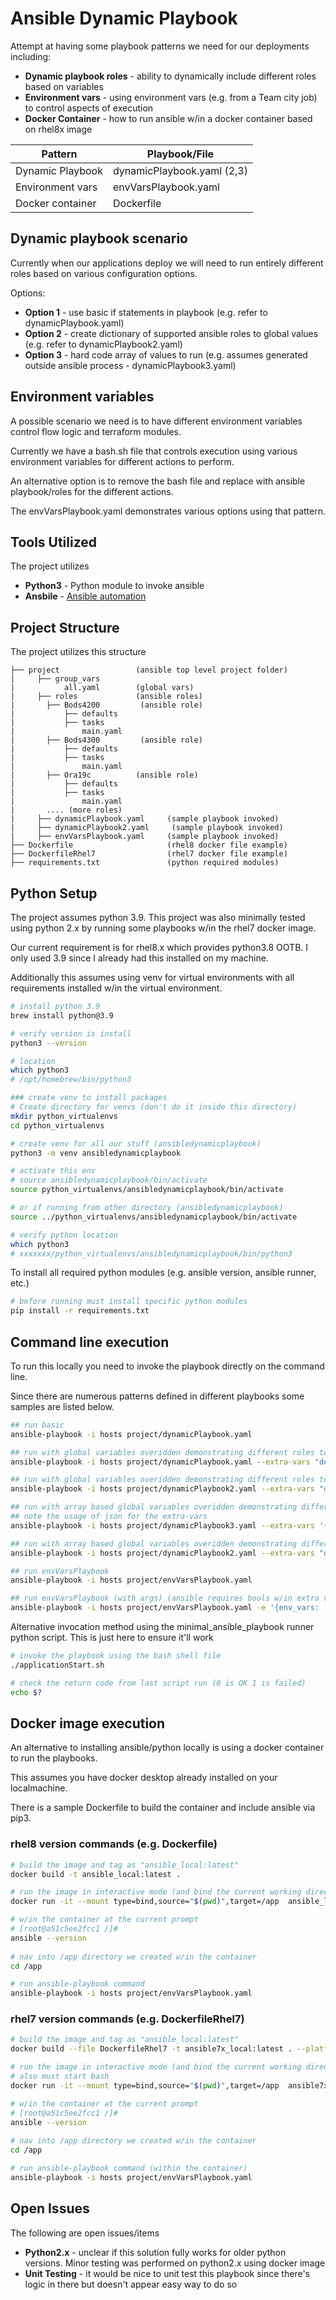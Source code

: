 # Ansible Dynamic Playbook

Attempt at having some playbook patterns we need for our deployments including:
* **Dynamic playbook roles** - ability to dynamically include different roles based on variables
* **Environment vars** - using environment vars (e.g. from a Team city job) to control aspects of execution
* **Docker Container** - how to run ansible w/in a docker container based on rhel8x image

| Pattern            | Playbook/File |
| ------------------ | ------------- |
| Dynamic Playbook   | dynamicPlaybook.yaml (2,3) |
| Environment vars   | envVarsPlaybook.yaml       |
| Docker container   | Dockerfile                 |

## Dynamic playbook scenario
Currently when our applications deploy we will need to run entirely different roles based
on various configuration options.

Options:
* **Option 1** - use basic if statements in playbook (e.g. refer to dynamicPlaybook.yaml)
* **Option 2** - create dictionary of supported ansible roles to global values (e.g. refer to dynamicPlaybook2.yaml)
* **Option 3** - hard code array of values to run (e.g. assumes generated outside ansible process - dynamicPlaybook3.yaml)

## Environment variables
A possible scenario we need is to have different environment variables control flow logic and terraform modules.

Currently we have a bash.sh file that controls execution using various environment variables for different actions to perform.

An alternative option is to remove the bash file and replace with ansible playbook/roles for the different actions.

The envVarsPlaybook.yaml demonstrates various options using that pattern.


## Tools Utilized
The project utilizes
* **Python3** - Python module to invoke ansible
* **Ansbile** - [Ansible automation](https://docs.ansible.com/ansible/2.9/index.html)

## Project Structure
The project utilizes this structure

```
├── project                 (ansible top level project folder)
|     ├── group_vars
|           all.yaml        (global vars)
|     ├── roles             (ansible roles)
|       ├── Bods4200         (ansible role)
|           ├── defaults
|           ├── tasks
|               main.yaml
|       ├── Bods4300         (ansible role)
|           ├── defaults
|           ├── tasks
|               main.yaml
|       ├── Ora19c          (ansible role)
|           ├── defaults
|           ├── tasks
|               main.yaml
|       .... (more roles)    
|     ├── dynamicPlaybook.yaml     (sample playbook invoked)
|     ├── dynamicPlaybook2.yaml     (sample playbook invoked)
|     ├── envVarsPlaybook.yaml     (sample playbook invoked)
├── Dockerfile                     (rhel8 docker file example)
├── DockerfileRhel7                (rhel7 docker file example)
├── requirements.txt               (python required modules)
```


## Python Setup
The project assumes python 3.9. This project was also minimally tested using python 2.x by running some playbooks w/in the rhel7 docker image. 

Our current requirement is for rhel8.x which provides python3.8 OOTB. I only used 3.9 since I already had this installed on my machine.

Additionally this assumes using venv for virtual environments with all requirements installed w/in the virtual environment.

```bash
# install python 3.9
brew install python@3.9

# verify version is install
python3 --version

# location
which python3
# /opt/homebrew/bin/python3

### create venv to install packages
# Create directory for venvs (don't do it inside this directory)
mkdir python_virtualenvs
cd python_virtualenvs

# create venv for all our stuff (ansibledynamicplaybook)
python3 -m venv ansibledynamicplaybook

# activate this env
# source ansibledynamicplaybook/bin/activate
source python_virtualenvs/ansibledynamicplaybook/bin/activate

# or if running from other directory (ansibledynamicplaybook)
source ../python_virtualenvs/ansibledynamicplaybook/bin/activate

# verify python location
which python3
# xxxxxxx/python_virtualenvs/ansibledynamicplaybook/bin/python3
```

To install all required python modules (e.g. ansible version, ansible runner, etc.)

```bash
# before running must install specific python modules
pip install -r requirements.txt
```

## Command line execution
To run this locally you need to invoke the playbook directly on the command line.

Since there are numerous patterns defined in different playbooks some samples are listed below.

```bash
## run basic 
ansible-playbook -i hosts project/dynamicPlaybook.yaml

## run with global variables overidden demonstrating different roles to execute
ansible-playbook -i hosts project/dynamicPlaybook.yaml --extra-vars "default_os_ver=rhel82 default_db_ver=oracle20c default_bods_ver=4300"

## run with global variables overidden demonstrating different roles to execute
ansible-playbook -i hosts project/dynamicPlaybook2.yaml --extra-vars "default_os_ver=rhel82 default_db_ver=oracle20c default_bods_ver=4300"

## run with array based global variables overidden demonstrating different roles to execute
## note the usage of json for the extra-vars
ansible-playbook -i hosts project/dynamicPlaybook3.yaml --extra-vars '{"roles_to_run": [rhel8x,Ora20c,Bods4300]}'

## run with array based global variables overidden demonstrating different roles to execute (ERROR scenario w/invalid version)
ansible-playbook -i hosts project/dynamicPlaybook2.yaml --extra-vars "default_os_ver=rhel99 default_db_ver=oracle20c default_bods_ver=4300"

## run envVarsPlaybook
ansible-playbook -i hosts project/envVarsPlaybook.yaml

## run envVarsPlaybook (with args) (ansible requires bools w/in extra vars to be defined this way)
ansible-playbook -i hosts project/envVarsPlaybook.yaml -e '{env_vars: [{stackPrep: True}, {rdsStack: False}]}'

```

Alternative invocation method using the minimal_ansible_playbook runner python script. This is just here to ensure it'll work

```bash
# invoke the playbook using the bash shell file
./applicationStart.sh

# check the return code from last script run (0 is OK 1 is failed)
echo $?
```

## Docker image execution
An alternative to installing ansible/python locally is using a docker container to run the playbooks.

This assumes you have docker desktop already installed on your localmachine.

There is a sample Dockerfile to build the container and include ansible via pip3.

### rhel8 version commands (e.g. Dockerfile)

```bash
# build the image and tag as "ansible_local:latest"
docker build -t ansible_local:latest .

# run the image in interactive mode (and bind the current working directory to container's app directory)
docker run -it --mount type=bind,source="$(pwd)",target=/app  ansible_local

# w/in the container at the current prompt 
# [root@a51c5ee2fcc1 /]# 
ansible --version
 
# nav into /app directory we created w/in the container
cd /app

# run ansible-playbook command
ansible-playbook -i hosts project/envVarsPlaybook.yaml

```

### rhel7 version commands (e.g. DockerfileRhel7)

```bash
# build the image and tag as "ansible_local:latest"
docker build --file DockerfileRhel7 -t ansible7x_local:latest . --platform linux/amd64

# run the image in interactive mode (and bind the current working directory to container's app directory)
# also must start bash
docker run -it --mount type=bind,source="$(pwd)",target=/app  ansible7x_local /bin/bash

# w/in the container at the current prompt 
# [root@a51c5ee2fcc1 /]# 
ansible --version
 
# nav into /app directory we created w/in the container
cd /app

# run ansible-playbook command (within the container)
ansible-playbook -i hosts project/envVarsPlaybook.yaml

```



## Open Issues
The following are open issues/items 
* **Python2.x** - unclear if this solution fully works for older python versions. Minor testing was performed on python2.x using docker image
* **Unit Testing** - it would be nice to unit test this playbook since there's logic in there but doesn't appear easy way to do so
